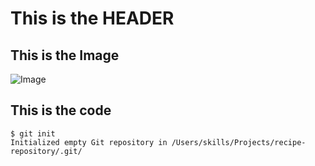 # This is the HEADER 

## This is the Image
![Image](https://cdn.leonardo.ai/users/79ee5248-17e1-4625-adb0-721dc26a5030/generations/333b396f-a9f7-4585-8459-854ecb90f093/Default_midshot_celshading_style13_centered_image_ultra_detail_3.jpg)

## This is the code
```
$ git init
Initialized empty Git repository in /Users/skills/Projects/recipe-repository/.git/
```
